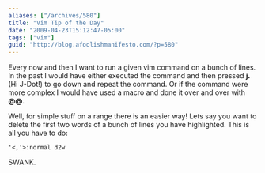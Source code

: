 ```yaml
---
aliases: ["/archives/580"]
title: "Vim Tip of the Day"
date: "2009-04-23T15:12:47-05:00"
tags: ["vim"]
guid: "http://blog.afoolishmanifesto.com/?p=580"
---
```

Every now and then I want to run a given vim command on a bunch of lines. In the
past I would have either executed the command and then pressed **j.** (Hi
J-Dot!) to go down and repeat the command. Or if the command were more complex I
would have used a macro and done it over and over with **@@**.

Well, for simple stuff on a range there is an easier way! Lets say you want to
delete the first two words of a bunch of lines you have highlighted. This is all
you have to do:

    '<,'>:normal d2w

SWANK.
